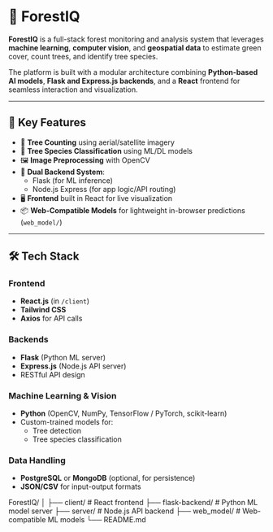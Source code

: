 # 🌲 ForestIQ

**ForestIQ** is a full-stack forest monitoring and analysis system that leverages **machine learning**, **computer vision**, and **geospatial data** to estimate green cover, count trees, and identify tree species.

The platform is built with a modular architecture combining **Python-based AI models**, **Flask and Express.js backends**, and a **React** frontend for seamless interaction and visualization.

---

## 🚀 Key Features

- 🌳 **Tree Counting** using aerial/satellite imagery
- 🧠 **Tree Species Classification** using ML/DL models
- 🖼️ **Image Preprocessing** with OpenCV
- 🔗 **Dual Backend System**:
  - Flask (for ML inference)
  - Node.js Express (for app logic/API routing)
- 🖥️ **Frontend** built in React for live visualization
- 📦 **Web-Compatible Models** for lightweight in-browser predictions (`web_model/`)

---

## 🛠️ Tech Stack

### Frontend
- **React.js** (in `/client`)
- **Tailwind CSS**
- **Axios** for API calls

### Backends
- **Flask** (Python ML server)
- **Express.js** (Node.js API server)
- RESTful API design

### Machine Learning & Vision
- **Python** (OpenCV, NumPy, TensorFlow / PyTorch, scikit-learn)
- Custom-trained models for:
  - Tree detection
  - Tree species classification

### Data Handling
- **PostgreSQL** or **MongoDB** (optional, for persistence)
- **JSON/CSV** for input-output formats

ForestIQ/
│
├── client/             # React frontend
├── flask-backend/      # Python ML model server
├── server/             # Node.js API backend
├── web_model/          # Web-compatible ML models
└── README.md
